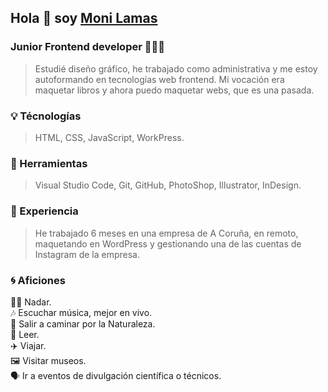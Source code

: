 ## Hola 👋 soy [Moni Lamas](https://monilamas.netlify.app/)


### Junior Frontend developer 👩🏼‍💻
> Estudié diseño gráfico, he trabajado como administrativa y me estoy autoformando en tecnologías web frontend. Mi vocación era maquetar libros y ahora puedo maquetar webs, que es una pasada.

### :bulb:&#32;Técnologías
> HTML, CSS, JavaScript, WorkPress.

### :pushpin:  Herramientas
> Visual Studio Code, Git, GitHub, PhotoShop, Illustrator, InDesign.

### :bookmark:  Experiencia 
> He trabajado 6 meses en una empresa de A Coruña, en remoto, maquetando en WordPress y gestionando una de las cuentas de Instagram de la empresa.

### :cyclone:  Aficiones
🏊‍♀️ Nadar.<br>
:notes: Escuchar música, mejor en vivo.<br>
🌲 Salir a caminar por la Naturaleza.<br>
📗 Leer. <br>
✈️ Viajar.<br>
🖼 Visitar museos.<br>
🗣 Ir a eventos de divulgación científica o técnicos.<br>






